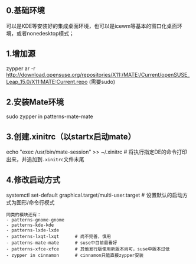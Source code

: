## 0.基础环境
可以是KDE等安装好的集成桌面环境，也可以是icewm等基本的窗口化桌面环境，或者nonedesktop模式；

## 1.增加源
zypper ar -r http://download.opensuse.org/repositories/X11:/MATE:/Current/openSUSE_Leap_15.0/X11:MATE:Current.repo (需要sudo)

## 2.安装Mate环境
sudo zypper in patterns-mate-mate

## 3.创建.xinitrc（以startx启动mate）
echo "exec /usr/bin/mate-session" >> ~/.xinitrc             # 将执行指定DE的命令打印出来，并追加到`.xinitrc`文件末尾

## 4.修改启动方式
systemctl set-default graphical.target/multi-user.target    # 设置默认的启动方式为图形/命令行模式

```
同类的模块还有：
- patterns-gnome-gnome
- patterns-kde-kde
- patterns-lxde-lxde
- patterns-lxqt-lxqt      # 尚不完善，慎用
- patterns-mate-mate      # suse中目前最看好
- patterns-xfce-xfce      # 其他发行版使用新版本尚可，suse中版本过低
- zypper in cinnamon      # cinnamon只能直接zypper安装
```
